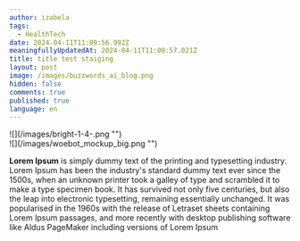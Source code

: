 ```yaml
---
author: izabela
tags:
  - HealthTech
date: 2024-04-11T11:09:56.992Z
meaningfullyUpdatedAt: 2024-04-11T11:09:57.021Z
title: title test staiging
layout: post
image: /images/buzzwords_ai_blog.png
hidden: false
comments: true
published: true
language: en
---
```

<div className="image">![](/images/bright-1-4-.png "")</div>

<div className="image">![](/images/woebot_mockup_big.png "")</div>

**Lorem Ipsum** is simply dummy text of the printing and typesetting industry. Lorem Ipsum has been the industry's standard dummy text ever since the 1500s, when an unknown printer took a galley of type and scrambled it to make a type specimen book. It has survived not only five centuries, but also the leap into electronic typesetting, remaining essentially unchanged. It was popularised in the 1960s with the release of Letraset sheets containing Lorem Ipsum passages, and more recently with desktop publishing software like Aldus PageMaker including versions of Lorem Ipsum